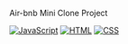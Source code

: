 Air-bnb Mini Clone Project






[![JavaScript](https://img.shields.io/badge/JavaScript-ES6-yellow?logo=javascript&style=flat-square)](https://www.javascript.com/)
[![HTML](https://img.shields.io/badge/HTML-5-blue?logo=html5&style=flat-square)](https://developer.mozilla.org/en-US/docs/Web/HTML)
[![CSS](https://img.shields.io/badge/CSS-3-blueviolet?logo=css3&style=flat-square)](https://developer.mozilla.org/en-US/docs/Web/CSS)

